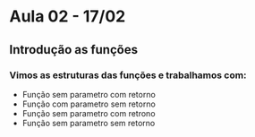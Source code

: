 # Aula 02 - 17/02

## Introdução as funções 

### Vimos as estruturas das funções e trabalhamos com:
* Função sem parametro com retorno
* Função com parametro sem retorno
* Função sem parametro com retrono 
* Função sem parametro sem retorno
